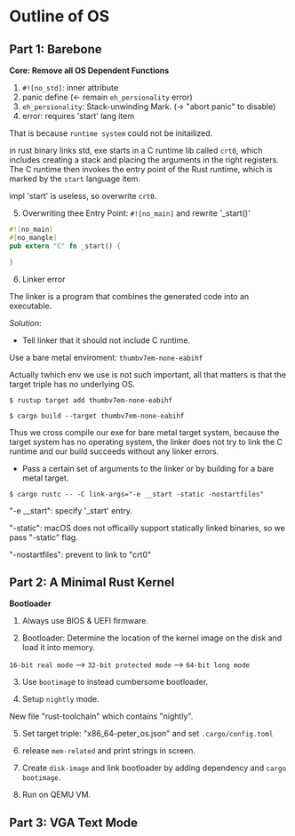 # Outline of OS   

## Part 1: Barebone

**Core: Remove all OS Dependent Functions**


1. ```#![no_std]```: inner attribute
2. panic define (<- remain ```eh_persionality``` error)
3. ```eh_persionality```: Stack-unwinding Mark. (-> "abort panic" to disable)
4. error: requires 'start' lang item

That is because ```runtime system``` could not be initailized.

in rust binary links std, exe starts in a C runtime lib called ```crt0```, which includes creating a stack and placing the arguments in the right registers. The C runtime then invokes the entry point of the Rust runtime, which is marked by the ```start``` language item.

impl 'start' is useless, so overwrite ```crt0```.

5. Overwriting thee Entry Point: ```#![no_main]``` and rewrite '_start()'

```rust
#![no_main] 
#[no_mangle]
pub extern "C" fn _start() {

}
```

6. Linker error

The linker is a program that combines the generated code into an executable.

*Solution*: 

- Tell linker that it should not include C runtime.

Use a bare metal enviroment: ```thumbv7em-none-eabihf```

Actually twhich env we use is not such important, all that matters is that the target triple has no underlying OS.

```shell
$ rustup target add thumbv7em-none-eabihf

$ cargo build --target thumbv7em-none-eabihf
```

Thus we cross compile our exe for bare metal target system, because the target system has no operating system, the linker does not try to link the C runtime and our build succeeds without any linker errors.

- Pass a certain set of arguments to the linker or by building for a bare metal target.

```shell
$ cargo rustc -- -C link-args="-e __start -static -nostartfiles"
```

"-e __start": specify '_start' entry.

"-static": macOS does not officailly support statically linked binaries, so we pass "-static" flag.

"-nostartfiles": prevent to link to "crt0"

## Part 2: A Minimal Rust Kernel

**Bootloader**

1. Always use BIOS & UEFI firmware.

2. Bootloader: Determine the location of the kernel image on the disk and load it into memory.

```16-bit real mode``` --> ```32-bit protected mode``` --> ```64-bit long mode```

3. Use ```bootimag```e to instead cumbersome bootloader.

4. Setup ```nightly``` mode.

New file "rust-toolchain" which contains "nightly".

5. Set target triple: "x86_64-peter_os.json" and set ```.cargo/config.toml```

6. release ```mem-related``` and print strings in screen.

7. Create ```disk-image``` and link bootloader by adding dependency and ```cargo bootimage```.

8. Run on QEMU VM.

## Part 3: VGA Text Mode